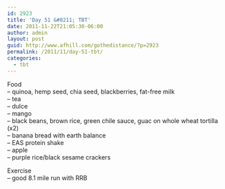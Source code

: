 ```yaml
---
id: 2923
title: 'Day 51 &#8211; TBT'
date: 2011-11-22T21:05:30-06:00
author: admin
layout: post
guid: http://www.afhill.com/gothedistance/?p=2923
permalink: /2011/11/day-51-tbt/
categories:
  - tbt
---
```

Food  
&#8211; quinoa, hemp seed, chia seed, blackberries, fat-free milk  
&#8211; tea  
&#8211; dulce  
&#8211; mango  
&#8211; black beans, brown rice, green chile sauce, guac on whole wheat tortilla (x2)  
&#8211; banana bread with earth balance  
&#8211; EAS protein shake  
&#8211; apple  
&#8211; purple rice/black sesame crackers

Exercise  
&#8211; good 8.1 mile run with RRB